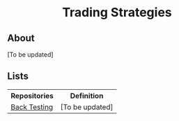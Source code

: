 <!-- PROJECT LOGO -->
<br />
<div align="center">
<h1 align="center">Trading Strategies</h1>
</div>

## About

[To be updated]

<h2>Lists</h2>

<table>
<tr>
   <th>Repositories</th>
   <th>Definition</th>
</tr>
<tr>
   <td><a class="externalLink" href="https://github.com/ojudz08/parse_pdf-projects">Back Testing</a></td>
   <td>[To be updated]</td>
</tr>

</table>
